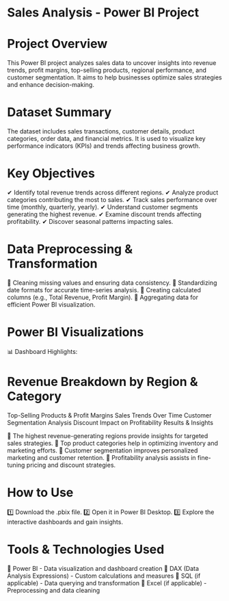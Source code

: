 # Sales Analysis - Power BI Project

# Project Overview
This Power BI project analyzes sales data to uncover insights into revenue trends, profit margins, top-selling products, regional performance, and customer segmentation. It aims to help businesses optimize sales strategies and enhance decision-making.

# Dataset Summary
The dataset includes sales transactions, customer details, product categories, order data, and financial metrics. It is used to visualize key performance indicators (KPIs) and trends affecting business growth.

# Key Objectives
✔ Identify total revenue trends across different regions.
✔ Analyze product categories contributing the most to sales.
✔ Track sales performance over time (monthly, quarterly, yearly).
✔ Understand customer segments generating the highest revenue.
✔ Examine discount trends affecting profitability.
✔ Discover seasonal patterns impacting sales.

# Data Preprocessing & Transformation
🔹 Cleaning missing values and ensuring data consistency.
🔹 Standardizing date formats for accurate time-series analysis.
🔹 Creating calculated columns (e.g., Total Revenue, Profit Margin).
🔹 Aggregating data for efficient Power BI visualization.


# Power BI Visualizations
📊 Dashboard Highlights:


# Revenue Breakdown by Region & Category
Top-Selling Products & Profit Margins
Sales Trends Over Time
Customer Segmentation Analysis
Discount Impact on Profitability
Results & Insights


📌 The highest revenue-generating regions provide insights for targeted sales strategies.
📌 Top product categories help in optimizing inventory and marketing efforts.
📌 Customer segmentation improves personalized marketing and customer retention.
📌 Profitability analysis assists in fine-tuning pricing and discount strategies.


# How to Use
1️⃣ Download the .pbix file.
2️⃣ Open it in Power BI Desktop.
3️⃣ Explore the interactive dashboards and gain insights.



# Tools & Technologies Used
🔹 Power BI - Data visualization and dashboard creation
🔹 DAX (Data Analysis Expressions) - Custom calculations and measures
🔹 SQL (if applicable) - Data querying and transformation
🔹 Excel (if applicable) - Preprocessing and data cleaning

